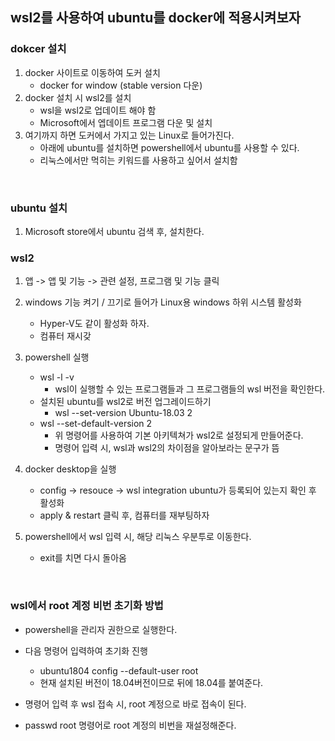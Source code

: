 ## wsl2를 사용하여 ubuntu를 docker에 적용시켜보자
### dokcer 설치
1. docker 사이트로 이동하여 도커 설치
    - docker for window (stable version 다운)
2. docker 설치 시 wsl2를 설치
    - wsl을 wsl2로 업데이트 해야 함
    - Microsoft에서 엡데이트 프로그램 다운 및 설치
3. 여기까지 하면 도커에서 가지고 있는 Linux로 들어가진다.
    - 아래에 ubuntu를 설치하면 powershell에서 ubuntu를 사용할 수 있다.
    - 리눅스에서만 먹히는 키워드를 사용하고 싶어서 설치함
<br>

### ubuntu 설치
1. Microsoft store에서 ubuntu 검색 후, 설치한다.

### wsl2
1. 앱 -> 앱 및 기능 -> 관련 설정, 프로그램 및 기능 클릭
2. windows 기능 켜기 / 끄기로 들어가 Linux용 windows 하위 시스템 활성화
    - Hyper-V도 같이 활성화 하자.
    - 컴퓨터 재시갖
3. powershell 실행
    - wsl -l -v
        - wsl이 실행할 수 있는 프로그램들과 그 프로그램들의 wsl 버전을 확인한다.
    - 설치된 ubuntu를 wsl2로 버전 업그레이드하기
        - wsl --set-version Ubuntu-18.03 2
    - wsl --set-default-version 2
        - 위 명령어를 사용하여 기본 아키텍쳐가 wsl2로 설정되게 만들어준다.
        - 명령어 입력 시, wsl과 wsl2의 차이점을 알아보라는 문구가 뜸

4. docker desktop을 실행
    - config -> resouce -> wsl integration ubuntu가 등록되어 있는지 확인 후 활성화
    - apply & restart 클릭 후, 컴퓨터를 재부팅하자
5. powershell에서 wsl 입력 시, 해당 리눅스 우분투로 이동한다.
    - exit를 치면 다시 돌아옴

<br>

### wsl에서 root 계정 비번 초기화 방법
- powershell을 관리자 권한으로 실행한다.
- 다음 명령어 입력하여 초기화 진행
  - ubuntu1804 config --default-user root
  - 현재 설치된 버전이 18.04버전이므로 뒤에 18.04를 붙여준다.

- 명령어 입력 후 wsl 접속 시, root 계정으로 바로 접속이 된다.
- passwd root 명령어로 root 계정의 비번을 재설정해준다.